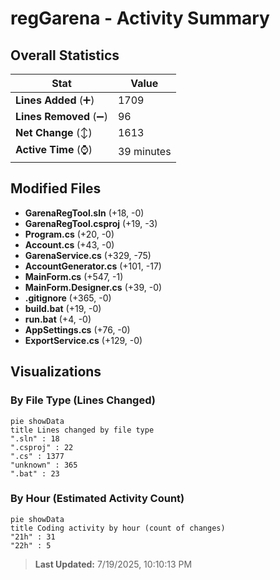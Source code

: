 # regGarena - Activity Summary 

## Overall Statistics

| Stat                   | Value                                                             |
| ---------------------- | ----------------------------------------------------------------- |
| **Lines Added** (➕)   | 1709                                          |
| **Lines Removed** (➖) | 96                                        |
| **Net Change** (↕)    | 1613                |
| **Active Time** (⌚)   | 39 minutes |


## Modified Files
- **GarenaRegTool.sln** (+18, -0)
- **GarenaRegTool.csproj** (+19, -3)
- **Program.cs** (+20, -0)
- **Account.cs** (+43, -0)
- **GarenaService.cs** (+329, -75)
- **AccountGenerator.cs** (+101, -17)
- **MainForm.cs** (+547, -1)
- **MainForm.Designer.cs** (+39, -0)
- **.gitignore** (+365, -0)
- **build.bat** (+19, -0)
- **run.bat** (+4, -0)
- **AppSettings.cs** (+76, -0)
- **ExportService.cs** (+129, -0)

## Visualizations

### By File Type (Lines Changed)

```mermaid
pie showData
title Lines changed by file type
".sln" : 18
".csproj" : 22
".cs" : 1377
"unknown" : 365
".bat" : 23
```

### By Hour (Estimated Activity Count)

```mermaid
pie showData
title Coding activity by hour (count of changes)
"21h" : 31
"22h" : 5
```


> **Last Updated:** 7/19/2025, 10:10:13 PM